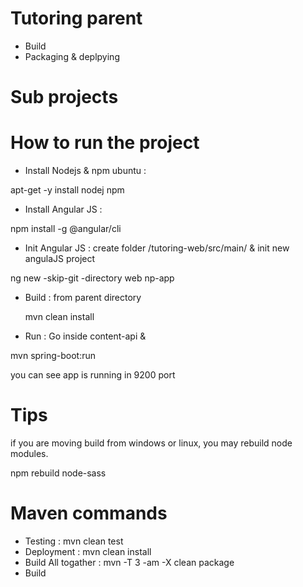 # Tutoring parent
- Build
- Packaging & deplpying

# Sub projects


# How to run the project
- Install Nodejs & npm
ubuntu : 

apt-get -y install nodej npm

- Install Angular JS : 

npm install -g @angular/cli 

- Init Angular JS : create folder /tutoring-web/src/main/ & init new angulaJS project

ng new -skip-git -directory web np-app 

- Build : from parent directory

    mvn clean install

- Run : Go inside content-api &

mvn spring-boot:run

you can see app is running in 9200 port

# Tips 
if you are moving build from windows or linux, you may rebuild node modules. 

 npm rebuild node-sass

# Maven commands 
- Testing :  mvn clean test
- Deployment : mvn clean install
- Build All togather : mvn -T 3 -am -X clean package 
- Build 
